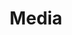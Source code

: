 ---
title: Media
layout: imageNews_eng
permalink: /eng/media/
collection: media
header:
    overlay_image: /assets/images/sample04.jpg
tag: Press Release
---